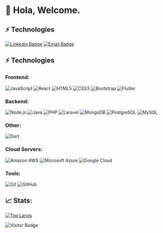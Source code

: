 # 👋 Hola, Welcome.

## ⚡ Technologies
[![Linkedin Badge](https://img.shields.io/badge/-MohammadBashir-blue?style=flat-square&logo=Linkedin&logoColor=white&link=https://www.linkedin.com/in/mohammad-bashir-1159b527/)](https://www.linkedin.com/in/mohammad-bashir-1159b527/)
[![Email Badge](https://img.shields.io/badge/-MohammadBashir-red?style=flat-square&logo=Gmail&logoColor=white&link=https://www.linkedin.com/in/mohammad-bashir-1159b527/)](mailto:bashiryousufy@gmail.com)

## ⚡ Technologies

### Frontend:
![JavaScript](https://img.shields.io/badge/-JavaScript-black?style=flat-square&logo=javascript)
![React](https://img.shields.io/badge/-React-black?style=flat-square&logo=react)
![HTML5](https://img.shields.io/badge/-HTML5-E34F26?style=flat-square&logo=html5&logoColor=white)
![CSS3](https://img.shields.io/badge/-CSS3-1572B6?style=flat-square&logo=css3)
![Bootstrap](https://img.shields.io/badge/-Bootstrap-563D7C?style=flat-square&logo=bootstrap)
![Flutter](https://img.shields.io/badge/-Flutter-black?style=flat-square&logo=Flutter)

### Backend:
![Node.js](https://img.shields.io/badge/-Nodejs-black?style=flat-square&logo=Node.js)
![Java](https://img.shields.io/badge/-java-red?style=flat-square&logo=java)
![PHP](https://img.shields.io/badge/-php-black?style=flat-square&logo=php)
![Laravel](https://img.shields.io/badge/-Laravel-black?style=flat-square&logo=Laravel)
![MongoDB](https://img.shields.io/badge/-MongoDB-black?style=flat-square&logo=mongodb)
![PostgreSQL](https://img.shields.io/badge/-PostgreSQL-336791?style=flat-square&logo=postgresql)
![MySQL](https://img.shields.io/badge/-MySQL-black?style=flat-square&logo=mysql)

### Other:
![Dart](https://img.shields.io/badge/-Dart-black?style=flat-square&logo=Dart)

### Cloud Servers:
![Amazon AWS](https://img.shields.io/badge/Amazon%20AWS-232F3E?style=flat-square&logo=amazon-aws)
![Microsoft Azure](https://img.shields.io/badge/Microsoft%20Azure-232F7E?style=flat-square&logo=microsoft-azure)
![Google Cloud](https://img.shields.io/badge/Google%20Cloud-black?style=flat-square&logo=google-cloud)

### Tools:
![Git](https://img.shields.io/badge/-Git-black?style=flat-square&logo=git)
![GitHub](https://img.shields.io/badge/-GitHub-181717?style=flat-square&logo=github)


## 📈 Stats:

[![Top Langs](https://github-readme-stats.vercel.app/api/top-langs/?username=bashiryousufy&layout=compact)](https://github.com/anuraghazra/github-readme-stats) 

![Visitor Badge](https://visitor-badge.laobi.icu/badge?page_id=bashiryousufy.bashiryousufy)
